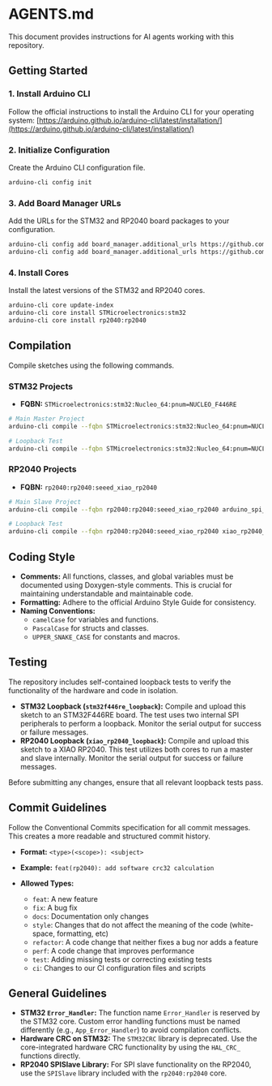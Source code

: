 # AGENTS.md

This document provides instructions for AI agents working with this repository.

## Getting Started

### 1. Install Arduino CLI

Follow the official instructions to install the Arduino CLI for your operating system:
[https://arduino.github.io/arduino-cli/latest/installation/](https://arduino.github.io/arduino-cli/latest/installation/)

### 2. Initialize Configuration

Create the Arduino CLI configuration file.

```bash
arduino-cli config init
```

### 3. Add Board Manager URLs

Add the URLs for the STM32 and RP2040 board packages to your configuration.

```bash
arduino-cli config add board_manager.additional_urls https://github.com/stm32duino/BoardManagerFiles/raw/main/package_stmicroelectronics_index.json
arduino-cli config add board_manager.additional_urls https://github.com/earlephilhower/arduino-pico/releases/download/global/package_rp2040_index.json
```

### 4. Install Cores

Install the latest versions of the STM32 and RP2040 cores.

```bash
arduino-cli core update-index
arduino-cli core install STMicroelectronics:stm32
arduino-cli core install rp2040:rp2040
```

## Compilation

Compile sketches using the following commands.

### STM32 Projects

-   **FQBN:** `STMicroelectronics:stm32:Nucleo_64:pnum=NUCLEO_F446RE`

```bash
# Main Master Project
arduino-cli compile --fqbn STMicroelectronics:stm32:Nucleo_64:pnum=NUCLEO_F446RE arduino_spi_dma_crc/stm32f446re_master

# Loopback Test
arduino-cli compile --fqbn STMicroelectronics:stm32:Nucleo_64:pnum=NUCLEO_F446RE stm32f446re_loopback
```

### RP2040 Projects

-   **FQBN:** `rp2040:rp2040:seeed_xiao_rp2040`

```bash
# Main Slave Project
arduino-cli compile --fqbn rp2040:rp2040:seeed_xiao_rp2040 arduino_spi_dma_crc/xiao_rp2040_slave

# Loopback Test
arduino-cli compile --fqbn rp2040:rp2040:seeed_xiao_rp2040 xiao_rp2040_loopback
```

## Coding Style

-   **Comments:** All functions, classes, and global variables must be documented using Doxygen-style comments. This is crucial for maintaining understandable and maintainable code.
-   **Formatting:** Adhere to the official Arduino Style Guide for consistency.
-   **Naming Conventions:**
    -   `camelCase` for variables and functions.
    -   `PascalCase` for structs and classes.
    -   `UPPER_SNAKE_CASE` for constants and macros.

## Testing

The repository includes self-contained loopback tests to verify the functionality of the hardware and code in isolation.

-   **STM32 Loopback (`stm32f446re_loopback`):** Compile and upload this sketch to an STM32F446RE board. The test uses two internal SPI peripherals to perform a loopback. Monitor the serial output for success or failure messages.
-   **RP2040 Loopback (`xiao_rp2040_loopback`):** Compile and upload this sketch to a XIAO RP2040. This test utilizes both cores to run a master and slave internally. Monitor the serial output for success or failure messages.

Before submitting any changes, ensure that all relevant loopback tests pass.

## Commit Guidelines

Follow the Conventional Commits specification for all commit messages. This creates a more readable and structured commit history.

-   **Format:** `<type>(<scope>): <subject>`
-   **Example:** `feat(rp2040): add software crc32 calculation`

-   **Allowed Types:**
    -   `feat`: A new feature
    -   `fix`: A bug fix
    -   `docs`: Documentation only changes
    -   `style`: Changes that do not affect the meaning of the code (white-space, formatting, etc)
    -   `refactor`: A code change that neither fixes a bug nor adds a feature
    -   `perf`: A code change that improves performance
    -   `test`: Adding missing tests or correcting existing tests
    -   `ci`: Changes to our CI configuration files and scripts

## General Guidelines

-   **STM32 `Error_Handler`:** The function name `Error_Handler` is reserved by the STM32 core. Custom error handling functions must be named differently (e.g., `App_Error_Handler`) to avoid compilation conflicts.
-   **Hardware CRC on STM32:** The `STM32CRC` library is deprecated. Use the core-integrated hardware CRC functionality by using the `HAL_CRC_` functions directly.
-   **RP2040 SPISlave Library:** For SPI slave functionality on the RP2040, use the `SPISlave` library included with the `rp2040:rp2040` core.

